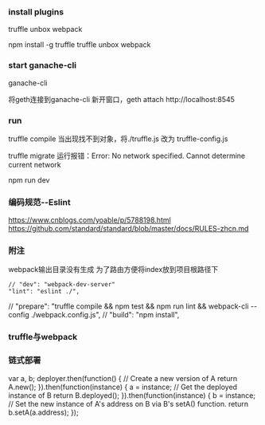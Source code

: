 ### install plugins
truffle unbox webpack

npm install -g truffle 
truffle unbox webpack

### start ganache-cli
ganache-cli

将geth连接到ganache-cli
新开窗口，geth attach http://localhost:8545


### run
truffle compile 
当出现找不到对象，将./truffle.js 改为 truffle-config.js

truffle migrate 
运行报错：Error: No network specified. Cannot determine current network

npm run dev


### 编码规范--Eslint
https://www.cnblogs.com/yoable/p/5788198.html
https://github.com/standard/standard/blob/master/docs/RULES-zhcn.md


### 附注
webpack输出目录没有生成
为了路由方便将index放到项目根路径下


    // "dev": "webpack-dev-server"
    "lint": "eslint ./",
//    "prepare": "truffle compile && npm test && npm run lint && webpack-cli --config ./webpack.config.js",
//    "build": "npm install",

### truffle与webpack



### 链式部署

var a, b;
deployer.then(function() {
  // Create a new version of A
  return A.new();
}).then(function(instance) {
  a = instance;
  // Get the deployed instance of B
  return B.deployed();
}).then(function(instance) {
  b = instance;
  // Set the new instance of A's address on B via B's setA() function.
  return b.setA(a.address);
});

